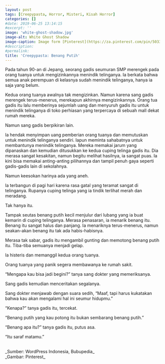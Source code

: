 ```yaml
---
layout: post
tags: [Creepypasta, Horror, Misteri, Kisah Horror]
categories: []
#date: 2019-06-25 13:14:15
#excerpt: ''
image: 'white-ghost-shadow.jpg'
image-alt: White Ghost Shadow
image-caption: Image form [Pinterest](https://za.pinterest.com/pin/503347695839591682/)
#description:
#permalink:
title: 'Creepypasta: Benang Putih'
---
```





Pada tahun 90-an di Jepang, seorang gadis seumuran SMP merengek pada orang tuanya untuk mengizinkannya menindik telinganya. Ia berkata bahwa semua anak perempuan di kelasnya sudah menindik telinganya, hanya ia saja yang belum.

Kedua orang tuanya awalnya tak mengizinkan. Namun karena sang gadis merengek terus-menerus, merekapun akhirnya mengizinkannya. Orang tua gadis itu lalu memberinya sejumlah uang dan menyuruh gadis itu untuk menindik telinganya di toko perhiasan yang terpercaya di sebuah mall dekat rumah mereka.

Namun sang gadis berpikiran lain.

Ia hendak menyimpan uang pemberian orang tuanya dan memutuskan untuk menindik telinganya sendiri. Iapun meminta sahabatnya untuk membantunya menindik telinganya. Mereka memakai jarum yang dipanaskan dan kemudian ditusukkan ke kedua cuping telinga gadis itu. Dia merasa sangat kesakitan, namun begitu melihat hasilnya, ia sangat puas. Ia kini bisa memakai anting-anting pilihannya dan tampil penuh gaya seperti gadis-gadis lain di sekolahnya.

Namun keesokan harinya ada yang aneh.

Ia terbangun di pagi hari karena rasa gatal yang teramat sangat di telinganya. Rupanya cuping telinga yang ia tindik terlihat merah dan meradang.

Tak hanya itu.

Tampak seutas benang putih kecil menjulur dari lubang yang ia buat kemarin di cuping telinganya.
Merasa penasaran, ia menarik benang itu.
Benang itu sangat halus dan panjang. Ia menariknya terus-menerus, namun seakan-akan benang itu tak ada habis-habisnya.

Merasa tak sabar, gadis itu mengambil gunting dan memotong benang putih itu.
Tiba-tiba semuanya menjadi gelap.

Ia histeris dan memanggil kedua orang tuanya.

Orang tuanya yang panik segera membawanya ke rumah sakit.

“Mengapa kau bisa jadi begini?” tanya sang dokter yang memeriksanya.

Sang gadis kemudian menceritakan segalanya.

Sang dokter menjawab dengan suara sedih, “Maaf, tapi harus kukatakan bahwa kau akan mengalami hal ini seumur hidupmu.”

“Kenapa?” tanya gadis itu, tercekat.

“Benang putih yang kau potong itu bukan sembarang benang putih.”

“Benang apa itu?” tanya gadis itu, putus asa.

“Itu saraf matamu.”



<br>
_Sumber: WordPress Indonesia, Bubupedia_ <br>
_Gambar: Pinterest_ 
